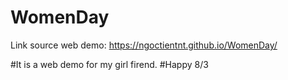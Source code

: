 # WomenDay
Link source web demo: https://ngoctientnt.github.io/WomenDay/

#It is a web demo for my girl firend.
#Happy 8/3